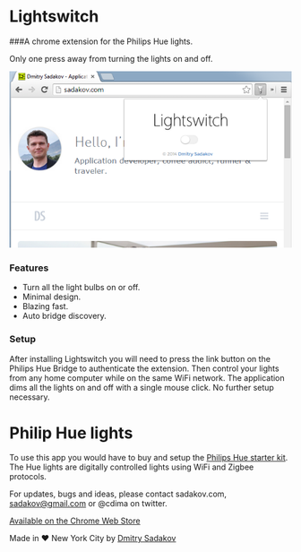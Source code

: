 # Lightswitch

###A chrome extension for the Philips Hue lights.

Only one press away from turning the lights on and off. 

![Lightswitch for Philips Hue on the Chrome Web Store](/pr/v1.png?raw=true "Lightswitch for Philips Hue on the Chrome Web Store")

### Features

- Turn all the light bulbs on or off.
- Minimal design.
- Blazing fast.
- Auto bridge discovery.

### Setup

After installing Lightswitch you will need to press the link button on the Philips Hue Bridge to authenticate the extension. Then control your lights from any home computer while on the same WiFi network. The application dims all the lights on and off with a single mouse click. No further setup necessary.

# Philip Hue lights

To use this app you would have to buy and setup the [Philips Hue starter kit](http://www.amazon.com/gp/product/B00BSN8DN4/ref=as_li_tl?ie=UTF8&camp=1789&creative=390957&creativeASIN=B00BSN8DN4&linkCode=as2&tag=dmitrsadaktwi-20&linkId=LD3MK45D45QR66RM). The Hue lights are digitally controlled lights using WiFi and Zigbee protocols. 

For updates, bugs and ideas, please contact sadakov.com, sadakov@gmail.com or @cdima on twitter.

[Available on the Chrome Web Store](https://chrome.google.com/webstore/detail/lightswitch-for-philips-h/ejkhknemoeccfghmfnbpekpkndaffjjm?hl=en&gl=US)

Made in ♥ New York City by [Dmitry Sadakov](http://sadakov.com)
